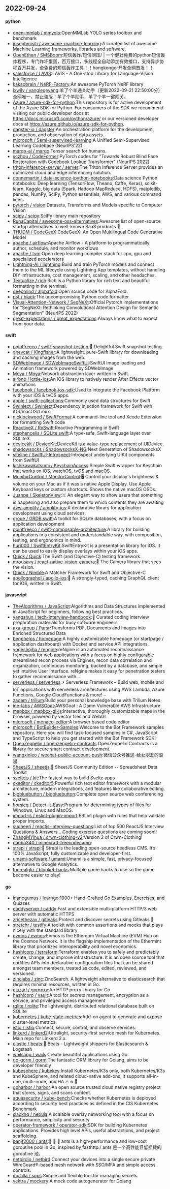 ## 2022-09-24

#### python
* [open-mmlab / mmyolo](https://github.com/open-mmlab/mmyolo):OpenMMLab YOLO series toolbox and benchmark
* [josephmisiti / awesome-machine-learning](https://github.com/josephmisiti/awesome-machine-learning):A curated list of awesome Machine Learning frameworks, libraries and software.
* [OpenEthan / SMSBoom](https://github.com/OpenEthan/SMSBoom):短信轰炸/短信测压/ | 一个健壮免费的python短信轰炸程序，专门炸坏蛋蛋，百万接口，多线程全自动添加有效接口，支持异步协程百万并发，全免费的短信轰炸工具！！hongkonger开发全网首发！！
* [salesforce / LAVIS](https://github.com/salesforce/LAVIS):LAVIS - A One-stop Library for Language-Vision Intelligence
* [kakaobrain / NeRF-Factory](https://github.com/kakaobrain/NeRF-Factory):An awesome PyTorch NeRF library
* [lxwily / yanglegeyang](https://github.com/lxwily/yanglegeyang):羊了个羊通关助手（更新2022-09-21 22:50:00分）全网唯一，禁止盗版！羊了个羊助手，羊了个羊一键闯关。
* [Azure / azure-sdk-for-python](https://github.com/Azure/azure-sdk-for-python):This repository is for active development of the Azure SDK for Python. For consumers of the SDK we recommend visiting our public developer docs at https://docs.microsoft.com/python/azure/ or our versioned developer docs at https://azure.github.io/azure-sdk-for-python.
* [dagster-io / dagster](https://github.com/dagster-io/dagster):An orchestration platform for the development, production, and observation of data assets.
* [microsoft / Semi-supervised-learning](https://github.com/microsoft/Semi-supervised-learning):A Unified Semi-Supervised Learning Codebase (NeurIPS'22)
* [marqo-ai / marqo](https://github.com/marqo-ai/marqo):Tensor search for humans.
* [sczhou / CodeFormer](https://github.com/sczhou/CodeFormer):PyTorch codes for "Towards Robust Blind Face Restoration with Codebook Lookup Transformer" (NeurIPS 2022)
* [triton-inference-server / server](https://github.com/triton-inference-server/server):The Triton Inference Server provides an optimized cloud and edge inferencing solution.
* [donnemartin / data-science-ipython-notebooks](https://github.com/donnemartin/data-science-ipython-notebooks):Data science Python notebooks: Deep learning (TensorFlow, Theano, Caffe, Keras), scikit-learn, Kaggle, big data (Spark, Hadoop MapReduce, HDFS), matplotlib, pandas, NumPy, SciPy, Python essentials, AWS, and various command lines.
* [pytorch / vision](https://github.com/pytorch/vision):Datasets, Transforms and Models specific to Computer Vision
* [scipy / scipy](https://github.com/scipy/scipy):SciPy library main repository
* [RunaCapital / awesome-oss-alternatives](https://github.com/RunaCapital/awesome-oss-alternatives):Awesome list of open-source startup alternatives to well-known SaaS products
🚀
* [THUDM / CodeGeeX](https://github.com/THUDM/CodeGeeX):CodeGeeX: An Open Multilingual Code Generative Model
* [apache / airflow](https://github.com/apache/airflow):Apache Airflow - A platform to programmatically author, schedule, and monitor workflows
* [apache / tvm](https://github.com/apache/tvm):Open deep learning compiler stack for cpu, gpu and specialized accelerators
* [Lightning-AI / lightning](https://github.com/Lightning-AI/lightning):Build and train PyTorch models and connect them to the ML lifecycle using Lightning App templates, without handling DIY infrastructure, cost management, scaling, and other headaches.
* [Textualize / rich](https://github.com/Textualize/rich):Rich is a Python library for rich text and beautiful formatting in the terminal.
* [deepmind / alphafold](https://github.com/deepmind/alphafold):Open source code for AlphaFold.
* [psf / black](https://github.com/psf/black):The uncompromising Python code formatter
* [Visual-Attention-Network / SegNeXt](https://github.com/Visual-Attention-Network/SegNeXt):Official Pytorch implementations for "SegNeXt: Rethinking Convolutional Attention Design for Semantic Segmentation" (NeurIPS 2022)
* [great-expectations / great_expectations](https://github.com/great-expectations/great_expectations):Always know what to expect from your data.

#### swift
* [pointfreeco / swift-snapshot-testing](https://github.com/pointfreeco/swift-snapshot-testing):📸
Delightful Swift snapshot testing.
* [onevcat / Kingfisher](https://github.com/onevcat/Kingfisher):A lightweight, pure-Swift library for downloading and caching images from the web.
* [SDWebImage / SDWebImageSwiftUI](https://github.com/SDWebImage/SDWebImageSwiftUI):SwiftUI Image loading and Animation framework powered by SDWebImage
* [Moya / Moya](https://github.com/Moya/Moya):Network abstraction layer written in Swift.
* [airbnb / lottie-ios](https://github.com/airbnb/lottie-ios):An iOS library to natively render After Effects vector animations
* [facebook / facebook-ios-sdk](https://github.com/facebook/facebook-ios-sdk):Used to integrate the Facebook Platform with your iOS & tvOS apps.
* [apple / swift-collections](https://github.com/apple/swift-collections):Commonly used data structures for Swift
* [Swinject / Swinject](https://github.com/Swinject/Swinject):Dependency injection framework for Swift with iOS/macOS/Linux
* [nicklockwood / SwiftFormat](https://github.com/nicklockwood/SwiftFormat):A command-line tool and Xcode Extension for formatting Swift code
* [ReactiveX / RxSwift](https://github.com/ReactiveX/RxSwift):Reactive Programming in Swift
* [stephencelis / SQLite.swift](https://github.com/stephencelis/SQLite.swift):A type-safe, Swift-language layer over SQLite3.
* [devicekit / DeviceKit](https://github.com/devicekit/DeviceKit):DeviceKit is a value-type replacement of UIDevice.
* [shadowsocks / ShadowsocksX-NG](https://github.com/shadowsocks/ShadowsocksX-NG):Next Generation of ShadowsocksX
* [siteline / SwiftUI-Introspect](https://github.com/siteline/SwiftUI-Introspect):Introspect underlying UIKit components from SwiftUI
* [kishikawakatsumi / KeychainAccess](https://github.com/kishikawakatsumi/KeychainAccess):Simple Swift wrapper for Keychain that works on iOS, watchOS, tvOS and macOS.
* [MonitorControl / MonitorControl](https://github.com/MonitorControl/MonitorControl):🖥
Control your display's brightness & volume on your Mac as if it was a native Apple Display. Use Apple Keyboard keys or custom shortcuts. Shows the native macOS OSDs.
* [Juanpe / SkeletonView](https://github.com/Juanpe/SkeletonView):☠️
An elegant way to show users that something is happening and also prepare them to which contents they are awaiting
* [aws-amplify / amplify-ios](https://github.com/aws-amplify/amplify-ios):A declarative library for application development using cloud services.
* [groue / GRDB.swift](https://github.com/groue/GRDB.swift):A toolkit for SQLite databases, with a focus on application development
* [pointfreeco / swift-composable-architecture](https://github.com/pointfreeco/swift-composable-architecture):A library for building applications in a consistent and understandable way, with composition, testing, and ergonomics in mind.
* [huri000 / SwiftEntryKit](https://github.com/huri000/SwiftEntryKit):SwiftEntryKit is a presentation library for iOS. It can be used to easily display overlays within your iOS apps.
* [Quick / Quick](https://github.com/Quick/Quick):The Swift (and Objective-C) testing framework.
* [mrousavy / react-native-vision-camera](https://github.com/mrousavy/react-native-vision-camera):📸
The Camera library that sees the vision.
* [Quick / Nimble](https://github.com/Quick/Nimble):A Matcher Framework for Swift and Objective-C
* [apollographql / apollo-ios](https://github.com/apollographql/apollo-ios):📱
A strongly-typed, caching GraphQL client for iOS, written in Swift.

#### javascript
* [TheAlgorithms / JavaScript](https://github.com/TheAlgorithms/JavaScript):Algorithms and Data Structures implemented in JavaScript for beginners, following best practices.
* [yangshun / tech-interview-handbook](https://github.com/yangshun/tech-interview-handbook):💯
Curated coding interview preparation materials for busy software engineers
* [axa-group / Parsr](https://github.com/axa-group/Parsr):Transforms PDF, Documents and Images into Enriched Structured Data
* [benphelps / homepage](https://github.com/benphelps/homepage):A highly customizable homepage (or startpage / application dashboard) with Docker and service API integrations.
* [yogeshojha / rengine](https://github.com/yogeshojha/rengine):reNgine is an automated reconnaissance framework for web applications with a focus on highly configurable streamlined recon process via Engines, recon data correlation and organization, continuous monitoring, backed by a database, and simple yet intuitive User Interface. reNgine makes it easy for penetration testers to gather reconnaissance with…
* [serverless / serverless](https://github.com/serverless/serverless):⚡
Serverless Framework – Build web, mobile and IoT applications with serverless architectures using AWS Lambda, Azure Functions, Google CloudFunctions & more! –
* [zadam / trilium](https://github.com/zadam/trilium):Build your personal knowledge base with Trilium Notes
* [ine-labs / AWSGoat](https://github.com/ine-labs/AWSGoat):AWSGoat : A Damn Vulnerable AWS Infrastructure
* [mapbox / mapbox-gl-js](https://github.com/mapbox/mapbox-gl-js):Interactive, thoroughly customizable maps in the browser, powered by vector tiles and WebGL
* [microsoft / monaco-editor](https://github.com/microsoft/monaco-editor):A browser based code editor
* [microsoft / BotBuilder-Samples](https://github.com/microsoft/BotBuilder-Samples):Welcome to the Bot Framework samples repository. Here you will find task-focused samples in C#, JavaScript and TypeScript to help you get started with the Bot Framework SDK!
* [OpenZeppelin / openzeppelin-contracts](https://github.com/OpenZeppelin/openzeppelin-contracts):OpenZeppelin Contracts is a library for secure smart contract development.
* [wangxinleo / wechat-public-account-push](https://github.com/wangxinleo/wechat-public-account-push):微信公众号推送-给女朋友的浪漫
* [SheetJS / sheetjs](https://github.com/SheetJS/sheetjs):📗
SheetJS Community Edition -- Spreadsheet Data Toolkit
* [sveltejs / kit](https://github.com/sveltejs/kit):The fastest way to build Svelte apps
* [ckeditor / ckeditor5](https://github.com/ckeditor/ckeditor5):Powerful rich text editor framework with a modular architecture, modern integrations, and features like collaborative editing.
* [bigbluebutton / bigbluebutton](https://github.com/bigbluebutton/bigbluebutton):Complete open source web conferencing system.
* [horsicq / Detect-It-Easy](https://github.com/horsicq/Detect-It-Easy):Program for determining types of files for Windows, Linux and MacOS.
* [import-js / eslint-plugin-import](https://github.com/import-js/eslint-plugin-import):ESLint plugin with rules that help validate proper imports.
* [sudheerj / reactjs-interview-questions](https://github.com/sudheerj/reactjs-interview-questions):List of top 500 ReactJS Interview Questions & Answers....Coding exercise questions are coming soon!!
* [ZhangMYihua / crwn-clothing-v2](https://github.com/ZhangMYihua/crwn-clothing-v2):Version 2 of Crwn-Clothing!
* [danba340 / minecraft-freecodecamp](https://github.com/danba340/minecraft-freecodecamp):
* [strapi / strapi](https://github.com/strapi/strapi):🚀
Strapi is the leading open-source headless CMS. It’s 100% JavaScript, fully customizable and developer-first.
* [umami-software / umami](https://github.com/umami-software/umami):Umami is a simple, fast, privacy-focused alternative to Google Analytics.
* [therealgliz / blooket-hacks](https://github.com/therealgliz/blooket-hacks):Multiple game hacks to use so the game become easier to play!

#### go
* [inancgumus / learngo](https://github.com/inancgumus/learngo):1000+ Hand-Crafted Go Examples, Exercises, and Quizzes
* [caddyserver / caddy](https://github.com/caddyserver/caddy):Fast and extensible multi-platform HTTP/3 web server with automatic HTTPS
* [zricethezav / gitleaks](https://github.com/zricethezav/gitleaks):Protect and discover secrets using Gitleaks
🔑
* [stretchr / testify](https://github.com/stretchr/testify):A toolkit with common assertions and mocks that plays nicely with the standard library
* [evmos / evmos](https://github.com/evmos/evmos):Evmos is the Ethereum Virtual Machine (EVM) Hub on the Cosmos Network. It is the flagship implementation of the Ethermint library that prioritizes interoperability and novel economics.
* [hashicorp / terraform](https://github.com/hashicorp/terraform):Terraform enables you to safely and predictably create, change, and improve infrastructure. It is an open source tool that codifies APIs into declarative configuration files that can be shared amongst team members, treated as code, edited, reviewed, and versioned.
* [zinclabs / zinc](https://github.com/zinclabs/zinc):ZincSearch. A lightweight alternative to elasticsearch that requires minimal resources, written in Go.
* [elazarl / goproxy](https://github.com/elazarl/goproxy):An HTTP proxy library for Go
* [hashicorp / vault](https://github.com/hashicorp/vault):A tool for secrets management, encryption as a service, and privileged access management
* [rqlite / rqlite](https://github.com/rqlite/rqlite):The lightweight, distributed relational database built on SQLite
* [kubernetes / kube-state-metrics](https://github.com/kubernetes/kube-state-metrics):Add-on agent to generate and expose cluster-level metrics.
* [istio / istio](https://github.com/istio/istio):Connect, secure, control, and observe services.
* [linkerd / linkerd2](https://github.com/linkerd/linkerd2):Ultralight, security-first service mesh for Kubernetes. Main repo for Linkerd 2.x.
* [elastic / beats](https://github.com/elastic/beats):🐠
Beats - Lightweight shippers for Elasticsearch & Logstash
* [wailsapp / wails](https://github.com/wailsapp/wails):Create beautiful applications using Go
* [go-gorm / gorm](https://github.com/go-gorm/gorm):The fantastic ORM library for Golang, aims to be developer friendly
* [kubesphere / kubekey](https://github.com/kubesphere/kubekey):Install Kubernetes/K3s only, both Kubernetes/K3s and KubeSphere, and related cloud-native add-ons, it supports all-in-one, multi-node, and HA
🔥
⎈
🐳
* [goharbor / harbor](https://github.com/goharbor/harbor):An open source trusted cloud native registry project that stores, signs, and scans content.
* [aquasecurity / kube-bench](https://github.com/aquasecurity/kube-bench):Checks whether Kubernetes is deployed according to security best practices as defined in the CIS Kubernetes Benchmark
* [slackhq / nebula](https://github.com/slackhq/nebula):A scalable overlay networking tool with a focus on performance, simplicity and security
* [operator-framework / operator-sdk](https://github.com/operator-framework/operator-sdk):SDK for building Kubernetes applications. Provides high level APIs, useful abstractions, and project scaffolding.
* [panjf2000 / ants](https://github.com/panjf2000/ants):🐜
🐜
🐜
ants is a high-performance and low-cost goroutine pool in Go, inspired by fasthttp./ ants 是一个高性能且低损耗的 goroutine 池。
* [netbirdio / netbird](https://github.com/netbirdio/netbird):Connect your devices into a single secure private WireGuard®-based mesh network with SSO/MFA and simple access controls.
* [mozilla / sops](https://github.com/mozilla/sops):Simple and flexible tool for managing secrets
* [vektra / mockery](https://github.com/vektra/mockery):A mock code autogenerator for Golang
